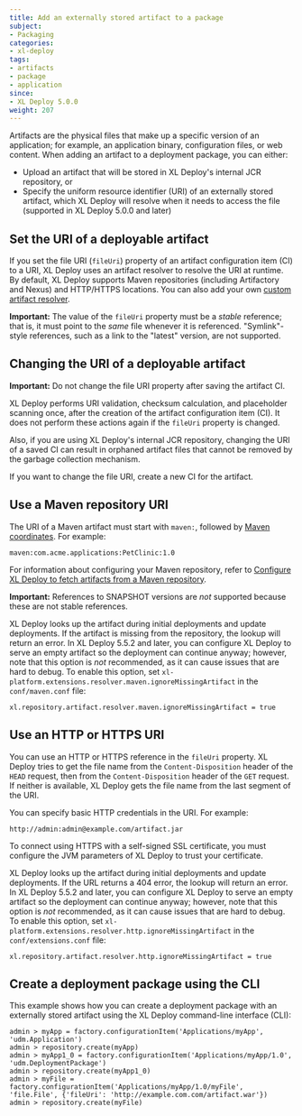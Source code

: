 ```yaml
---
title: Add an externally stored artifact to a package
subject:
- Packaging
categories:
- xl-deploy
tags:
- artifacts
- package
- application
since:
- XL Deploy 5.0.0
weight: 207
---
```


Artifacts are the physical files that make up a specific version of an application; for example, an application binary, configuration files, or web content. When adding an artifact to a deployment package, you can either:

* Upload an artifact that will be stored in XL Deploy's internal JCR repository, or
* Specify the uniform resource identifier (URI) of an externally stored artifact, which XL Deploy will resolve when it needs to access the file (supported in XL Deploy 5.0.0 and later)

## Set the URI of a deployable artifact

If you set the file URI (`fileUri`) property of an artifact configuration item (CI) to a URI, XL Deploy uses an artifact resolver to resolve the URI at runtime. By default, XL Deploy supports Maven repositories (including Artifactory and Nexus) and HTTP/HTTPS locations. You can also add your own [custom artifact resolver](/xl-deploy/how-to/extend-the-external-artifact-storage-feature.html).

**Important:** The value of the `fileUri` property must be a *stable* reference; that is, it must point to the *same* file whenever it is referenced. "Symlink"-style references, such as a link to the "latest" version, are not supported.

## Changing the URI of a deployable artifact

**Important:** Do not change the file URI property after saving the artifact CI.

XL Deploy performs URI validation, checksum calculation, and placeholder scanning once, after the creation of the artifact configuration item (CI). It does not perform these actions again if the `fileUri` property is changed.

Also, if you are using XL Deploy's internal JCR repository, changing the URI of a saved CI can result in orphaned artifact files that cannot be removed by the garbage collection mechanism.

If you want to change the file URI, create a new CI for the artifact.

## Use a Maven repository URI

The URI of a Maven artifact must start with `maven:`, followed by [Maven coordinates](http://maven.apache.org/pom.html#Maven_Coordinates). For example:

    maven:com.acme.applications:PetClinic:1.0

For information about configuring your Maven repository, refer to [Configure XL Deploy to fetch artifacts from a Maven repository](/xl-deploy/how-to/configure-xl-deploy-to-fetch-artifacts-from-a-maven-repository.html).

**Important:** References to SNAPSHOT versions are *not* supported because these are not stable references.

XL Deploy looks up the artifact during initial deployments and update deployments. If the artifact is missing from the repository, the lookup will return an error. In XL Deploy 5.5.2 and later, you can configure XL Deploy to serve an empty artifact so the deployment can continue anyway; however, note that this option is *not* recommended, as it can cause issues that are hard to debug. To enable this option, set `xl-platform.extensions.resolver.maven.ignoreMissingArtifact` in the `conf/maven.conf` file:

    xl.repository.artifact.resolver.maven.ignoreMissingArtifact = true

## Use an HTTP or HTTPS URI

You can use an HTTP or HTTPS reference in the `fileUri` property. XL Deploy tries to get the file name from the `Content-Disposition` header of the `HEAD` request, then from the `Content-Disposition` header of the `GET` request. If neither is available, XL Deploy gets the file name from the last segment of the URI.

You can specify basic HTTP credentials in the URI. For example:

    http://admin:admin@example.com/artifact.jar

To connect using HTTPS with a self-signed SSL certificate, you must configure the JVM parameters of XL Deploy to trust your certificate.

XL Deploy looks up the artifact during initial deployments and update deployments. If the URL returns a 404 error, the lookup will return an error. In XL Deploy 5.5.2 and later, you can configure XL Deploy to serve an empty artifact so the deployment can continue anyway; however, note that this option is *not* recommended, as it can cause issues that are hard to debug. To enable this option, set `xl-platform.extensions.resolver.http.ignoreMissingArtifact` in the `conf/extensions.conf` file:

    xl.repository.artifact.resolver.http.ignoreMissingArtifact = true

## Create a deployment package using the CLI

This example shows how you can create a deployment package with an externally stored artifact using the XL Deploy command-line interface (CLI):

    admin > myApp = factory.configurationItem('Applications/myApp', 'udm.Application')
    admin > repository.create(myApp)
    admin > myApp1_0 = factory.configurationItem('Applications/myApp/1.0', 'udm.DeploymentPackage')
    admin > repository.create(myApp1_0)
    admin > myFile = factory.configurationItem('Applications/myApp/1.0/myFile', 'file.File', {'fileUri': 'http://example.com.com/artifact.war'})
    admin > repository.create(myFile)
